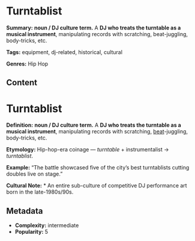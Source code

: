 # Turntablist

**Summary:** **noun / DJ culture term.** A **DJ who treats the turntable as a musical instrument**, manipulating records with scratching, beat-juggling, body-tricks, etc.

**Tags:** equipment, dj-related, historical, cultural

**Genres:** Hip Hop

## Content

# Turntablist

**Definition:** **noun / DJ culture term.** A **DJ who treats the turntable as a musical instrument**, manipulating records with scratching, [beat](../b/beat-matching.md)-juggling, body-tricks, etc.

**Etymology:** Hip-hop-era coinage — *turntable* + instrumentalist → *turntablist*.

**Example:** “The battle showcased five of the city’s best turntablists cutting doubles live on stage.”

**Cultural Note:** * An entire sub-culture of competitive DJ performance art born in the late-1980s/90s.

## Metadata

- **Complexity:** intermediate
- **Popularity:** 5
